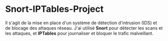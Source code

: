 # Snort-IPTables-Project
Il s'agit de la mise en place d'un système de détection d'intrusion (IDS) et de blocage des attaques réseau. J'ai utilisé **Snort** pour détecter les scans et les attaques, et **IPTables** pour journaliser et bloquer le trafic malveillant.

